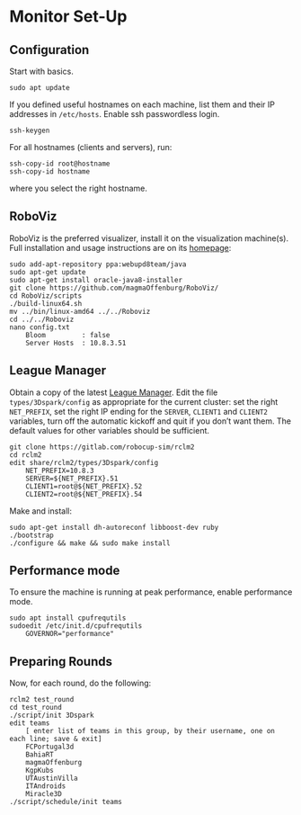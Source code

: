 
# Monitor Set-Up

## Configuration

Start with basics.

	sudo apt update

If you defined useful hostnames on each machine, list them and their IP addresses in `/etc/hosts`. Enable ssh passwordless login.

	ssh-keygen

For all hostnames (clients and servers), run:

	ssh-copy-id root@hostname
	ssh-copy-id hostname

where you select the right hostname.

## RoboViz

RoboViz is the preferred visualizer, install it on the visualization machine(s). Full installation and usage instructions are on its [homepage](https://github.com/magmaOffenburg/RoboViz):

	sudo add-apt-repository ppa:webupd8team/java
	sudo apt-get update
	sudo apt-get install oracle-java8-installer
	git clone https://github.com/magmaOffenburg/RoboViz/
	cd RoboViz/scripts
	./build-linux64.sh
	mv ../bin/linux-amd64 ../../Roboviz
	cd ../../Roboviz
	nano config.txt
		Bloom         : false
		Server Hosts  : 10.8.3.51

## League Manager

Obtain a copy of the latest [League Manager](https://gitlab.com/robocup-sim/rclm2). Edit the file `types/3Dspark/config` as appropriate for the current cluster: set the right `NET_PREFIX`, set the right IP ending for the `SERVER`, `CLIENT1` and `CLIENT2` variables, turn off the automatic kickoff and quit if you don’t want them. The default values for other variables should be sufficient.

	git clone https://gitlab.com/robocup-sim/rclm2
	cd rclm2
	edit share/rclm2/types/3Dspark/config
		NET_PREFIX=10.8.3
		SERVER=${NET_PREFIX}.51
		CLIENT1=root@${NET_PREFIX}.52
		CLIENT2=root@${NET_PREFIX}.54

Make and install:

	sudo apt-get install dh-autoreconf libboost-dev ruby
	./bootstrap
	./configure && make && sudo make install

## Performance mode

To ensure the machine is running at peak performance, enable performance mode.

	sudo apt install cpufrequtils
	sudoedit /etc/init.d/cpufrequtils
		GOVERNOR="performance"

## Preparing Rounds

Now, for each round, do the following:

	rclm2 test_round
	cd test_round
	./script/init 3Dspark
	edit teams
		[ enter list of teams in this group, by their username, one on each line; save & exit]
		FCPortugal3d
		BahiaRT
		magmaOffenburg
		KgpKubs
		UTAustinVilla
		ITAndroids
		Miracle3D
	./script/schedule/init teams
